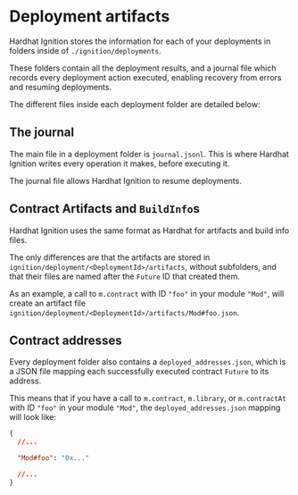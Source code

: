 # Deployment artifacts

Hardhat Ignition stores the information for each of your deployments in folders inside of `./ignition/deployments`.

These folders contain all the deployment results, and a journal file which records every deployment action executed, enabling recovery from errors and resuming deployments.

The different files inside each deployment folder are detailed below:

## The journal

The main file in a deployment folder is `journal.jsonl`. This is where Hardhat Ignition writes every operation it makes, before executing it.

The journal file allows Hardhat Ignition to resume deployments.

## Contract Artifacts and `BuildInfo`s

Hardhat Ignition uses the same format as Hardhat for artifacts and build info files.

The only differences are that the artifacts are stored in `ignition/deployment/<DeploymentId>/artifacts`, without subfolders, and that their files are named after the `Future` ID that created them.

As an example, a call to `m.contract` with ID `"foo"` in your module `"Mod"`, will create an artifact file `ignition/deployment/<DeploymentId>/artifacts/Mod#foo.json`.

## Contract addresses

Every deployment folder also contains a `deployed_addresses.json`, which is a JSON file mapping each successfully executed contract `Future` to its address.

This means that if you have a call to `m.contract`, `m.library`, or `m.contractAt` with ID `"foo"` in your module `"Mod"`, the `deployed_addresses.json` mapping will look like:

```json
{
  //...

  "Mod#foo": "0x..."

  //...
}
```

